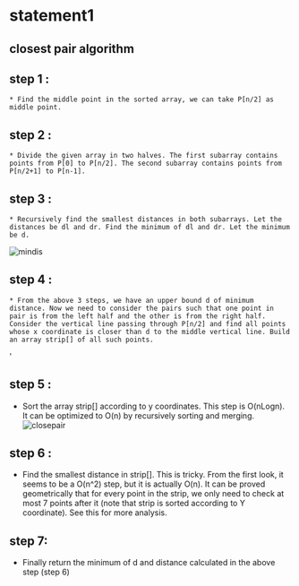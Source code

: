 # statement1
## closest pair algorithm
## step 1 :
    * Find the middle point in the sorted array, we can take P[n/2] as middle point.

## step 2 :
    * Divide the given array in two halves. The first subarray contains points from P[0] to P[n/2]. The second subarray contains points from P[n/2+1] to P[n-1].

## step 3 :
    * Recursively find the smallest distances in both subarrays. Let the distances be dl and dr. Find the minimum of dl and dr. Let the minimum be d.
![mindis](https://user-images.githubusercontent.com/69565013/90004720-c0324c80-dcb3-11ea-896c-87a6186abf8e.png)

## step 4 :
    * From the above 3 steps, we have an upper bound d of minimum distance. Now we need to consider the pairs such that one point in pair is from the left half and the other is from the right half. Consider the vertical line passing through P[n/2] and find all points whose x coordinate is closer than d to the middle vertical line. Build an array strip[] of all such points.
'[](cloespair)
## step 5 :
   * Sort the array strip[] according to y coordinates. This step is O(nLogn). It can be optimized to O(n) by recursively sorting and merging.
![closepair](https://user-images.githubusercontent.com/69565013/90004996-3171ff80-dcb4-11ea-9824-3a0aa12747ae.png)

## step 6 :
   * Find the smallest distance in strip[]. This is tricky. From the first look, it seems to be a O(n^2) step, but it is actually O(n). It can be proved geometrically that for every point in the strip, we only need to check at most 7 points after it (note that strip is sorted according to Y coordinate). See this for more analysis.
## step 7:
   * Finally return the minimum of d and distance calculated in the above step (step 6)
